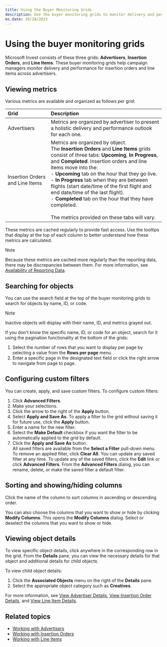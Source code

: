 ```yaml
---
title: Using the Buyer Monitoring Grids
description: Use the buyer monitoring grids to monitor delivery and performance for insertion orders and line items across advertisers.
ms.date: 10/28/2023
---
```


# Using the buyer monitoring grids

Microsoft Invest consists of these three grids: **Advertisers**, **Insertion Orders**, and **Line Items**. These buyer monitoring grids help campaign managers monitor delivery and performance for insertion orders and line items across advertisers.

## Viewing metrics

Various metrics are available and organized as follows per grid:

| Grid | Description |
|:---|:---|
| Advertisers | Metrics are organized by advertiser to present a holistic delivery and performance outlook for each one. |
| Insertion Orders and Line Items | Metrics are organized by object.<br> The **Insertion Orders** and **Line Items** grids consist of three tabs: **Upcoming**, **In Progress**, and **Completed**. Insertion orders and line items move into the:<br> - **Upcoming** tab on the hour that they go live.<br> - **In Progress** tab when they are between flights (start date/time of the first flight and end date/time of the last flight).<br> - **Completed** tab on the hour that they have completed.<br><br> The metrics provided on these tabs will vary. |

These metrics are cached regularly to provide fast access. Use the tooltips that display at the top of each column to better understand how these metrics are calculated.

> [!NOTE]
> Because these metrics are cached more regularly than the reporting data, there may be discrepancies between them. For more information, see [Availability of Reporting Data](./availability-of-reporting-data.md).

## Searching for objects

You can use the search field at the top of the buyer monitoring grids to search for objects by name, ID, or code.

> [!NOTE]
> Inactive objects will display with their name, ID, and metrics grayed out.

If you don't know the specific name, ID, or code for an object, search for it using the pagination functionality at the bottom of the grids:

1. Select the number of rows that you want to display per page by selecting a value from the **Rows per page** menu.
1. Enter a specific page in the designated text field or click the right arrow to navigate from page to page.

## Configuring custom filters

You can create, apply, and save custom filters. To configure custom filters:

1. Click **Advanced Filters**.
1. Make your selections.
1. Click the arrow to the right of the **Apply** button.
1. Select **Apply and Save As**. To apply a filter to the grid without saving it for future use, click the **Apply** button.
1. Enter a name for the new filter.
1. Select the **Make Default** checkbox if you want the filter to be automatically applied to the grid by default.
1. Click the **Apply and Save As** button.<br>
   All saved filters are available from the **Select a Filter** pull-down menu. To remove an applied filter, click **Clear All**. You can update any saved filter at any time. To update any of the saved filters, click the **Edit** link or click **Advanced Filters**. From the **Advanced Filters** dialog, you can rename, delete, or make the saved filter a default filter.

## Sorting and showing/hiding columns

Click the name of the column to sort columns in ascending or descending order.

You can also choose the columns that you want to show or hide by clicking **Modify Columns**. This opens the **Modify Columns** dialog. Select or deselect the columns that you want to show or hide.

## Viewing object details

To view specific object details, click anywhere in the corresponding row in the grid. From the **Details** pane, you can view the necessary details for that object and additional details for child objects.

To view child object details:

1. Click the **Associated Objects** menu on the right of the **Details** pane.
1. Select the appropriate object category such as **Creatives**.

For more information, see [View Advertiser Details](./view-advertiser-details.md), [View
Insertion Order Details](./view-insertion-order-details.md), and [View Line Item Details](./view-line-item-details.md).

## Related topics

- [Working with Advertisers](./working-with-advertisers.md)
- [Working with Insertion Orders](./working-with-insertion-orders.md)
- [Working with Line Items](./working-with-line-items.md)
